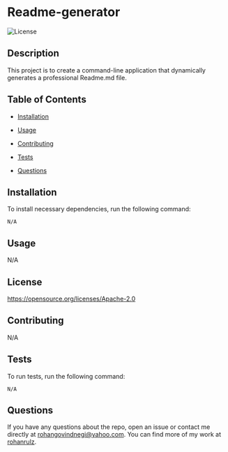 # Readme-generator
![License](https://img.shields.io/badge/License-Apache%202.0-blue.svg)

## Description

This project is to create a command-line application that dynamically generates a professional Readme.md file.

## Table of Contents 

- [Installation](#installation)

- [Usage](#usage)

- [Contributing](#contributing)

- [Tests](#tests)

- [Questions](#questions)

## Installation

To install necessary dependencies, run the following command:

```
N/A
```

## Usage

N/A

## License

https://opensource.org/licenses/Apache-2.0
  
## Contributing

N/A

## Tests

To run tests, run the following command:

```
N/A
```

## Questions

If you have any questions about the repo, open an issue or contact me directly at rohangovindnegi@yahoo.com. You can find more of my work at [rohanrulz](https://github.com/rohanrulz/).


